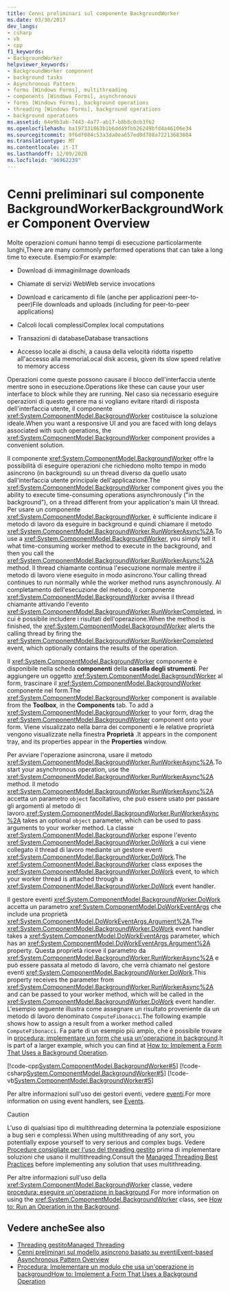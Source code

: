 ```yaml
---
title: Cenni preliminari sul componente BackgroundWorker
ms.date: 03/30/2017
dev_langs:
- csharp
- vb
- cpp
f1_keywords:
- BackgroundWorker
helpviewer_keywords:
- BackgroundWorker component
- background tasks
- Asynchronous Pattern
- forms [Windows Forms], multithreading
- components [Windows Forms], asynchronous
- forms [Windows Forms], background operations
- threading [Windows Forms], background operations
- background operations
ms.assetid: 64e9b3ab-7443-4a77-ab17-b8b8c0cb3f62
ms.openlocfilehash: ba197331863b1b6dd49fbb26249bfd4a46106e34
ms.sourcegitcommit: 9f6df084c53a3da0ea657ed0d708a72213683084
ms.translationtype: MT
ms.contentlocale: it-IT
ms.lasthandoff: 12/09/2020
ms.locfileid: "96962239"
---
```

# <a name="backgroundworker-component-overview"></a><span data-ttu-id="7c08c-102">Cenni preliminari sul componente BackgroundWorker</span><span class="sxs-lookup"><span data-stu-id="7c08c-102">BackgroundWorker Component Overview</span></span>

<span data-ttu-id="7c08c-103">Molte operazioni comuni hanno tempi di esecuzione particolarmente lunghi,</span><span class="sxs-lookup"><span data-stu-id="7c08c-103">There are many commonly performed operations that can take a long time to execute.</span></span> <span data-ttu-id="7c08c-104">Esempio:</span><span class="sxs-lookup"><span data-stu-id="7c08c-104">For example:</span></span>  
  
- <span data-ttu-id="7c08c-105">Download di immagini</span><span class="sxs-lookup"><span data-stu-id="7c08c-105">Image downloads</span></span>  
  
- <span data-ttu-id="7c08c-106">Chiamate di servizi Web</span><span class="sxs-lookup"><span data-stu-id="7c08c-106">Web service invocations</span></span>  
  
- <span data-ttu-id="7c08c-107">Download e caricamento di file (anche per applicazioni peer-to-peer)</span><span class="sxs-lookup"><span data-stu-id="7c08c-107">File downloads and uploads (including for peer-to-peer applications)</span></span>  
  
- <span data-ttu-id="7c08c-108">Calcoli locali complessi</span><span class="sxs-lookup"><span data-stu-id="7c08c-108">Complex local computations</span></span>  
  
- <span data-ttu-id="7c08c-109">Transazioni di database</span><span class="sxs-lookup"><span data-stu-id="7c08c-109">Database transactions</span></span>  
  
- <span data-ttu-id="7c08c-110">Accesso locale ai dischi, a causa della velocità ridotta rispetto all'accesso alla memoria</span><span class="sxs-lookup"><span data-stu-id="7c08c-110">Local disk access, given its slow speed relative to memory access</span></span>  
  
 <span data-ttu-id="7c08c-111">Operazioni come queste possono causare il blocco dell'interfaccia utente mentre sono in esecuzione.</span><span class="sxs-lookup"><span data-stu-id="7c08c-111">Operations like these can cause your user interface to block while they are running.</span></span> <span data-ttu-id="7c08c-112">Nel caso sia necessario eseguire operazioni di questo genere ma si vogliano evitare ritardi di risposta dell'interfaccia utente, il componente <xref:System.ComponentModel.BackgroundWorker> costituisce la soluzione ideale.</span><span class="sxs-lookup"><span data-stu-id="7c08c-112">When you want a responsive UI and you are faced with long delays associated with such operations, the <xref:System.ComponentModel.BackgroundWorker> component provides a convenient solution.</span></span>  
  
 <span data-ttu-id="7c08c-113">Il componente <xref:System.ComponentModel.BackgroundWorker> offre la possibilità di eseguire operazioni che richiedono molto tempo in modo asincrono (in background) su un thread diverso da quello usato dall'interfaccia utente principale dell'applicazione.</span><span class="sxs-lookup"><span data-stu-id="7c08c-113">The <xref:System.ComponentModel.BackgroundWorker> component gives you the ability to execute time-consuming operations asynchronously ("in the background"), on a thread different from your application's main UI thread.</span></span> <span data-ttu-id="7c08c-114">Per usare un componente <xref:System.ComponentModel.BackgroundWorker>, è sufficiente indicare il metodo di lavoro da eseguire in background e quindi chiamare il metodo <xref:System.ComponentModel.BackgroundWorker.RunWorkerAsync%2A>.</span><span class="sxs-lookup"><span data-stu-id="7c08c-114">To use a <xref:System.ComponentModel.BackgroundWorker>, you simply tell it what time-consuming worker method to execute in the background, and then you call the <xref:System.ComponentModel.BackgroundWorker.RunWorkerAsync%2A> method.</span></span> <span data-ttu-id="7c08c-115">Il thread chiamante continua l'esecuzione normale mentre il metodo di lavoro viene eseguito in modo asincrono.</span><span class="sxs-lookup"><span data-stu-id="7c08c-115">Your calling thread continues to run normally while the worker method runs asynchronously.</span></span> <span data-ttu-id="7c08c-116">Al completamento dell'esecuzione del metodo, il componente <xref:System.ComponentModel.BackgroundWorker> avvisa il thread chiamante attivando l'evento <xref:System.ComponentModel.BackgroundWorker.RunWorkerCompleted>, in cui è possibile includere i risultati dell'operazione.</span><span class="sxs-lookup"><span data-stu-id="7c08c-116">When the method is finished, the <xref:System.ComponentModel.BackgroundWorker> alerts the calling thread by firing the <xref:System.ComponentModel.BackgroundWorker.RunWorkerCompleted> event, which optionally contains the results of the operation.</span></span>  
  
 <span data-ttu-id="7c08c-117">Il <xref:System.ComponentModel.BackgroundWorker> componente è disponibile nella scheda **componenti** della **casella degli strumenti**. Per aggiungere un oggetto <xref:System.ComponentModel.BackgroundWorker> al form, trascinare il <xref:System.ComponentModel.BackgroundWorker> componente nel form.</span><span class="sxs-lookup"><span data-stu-id="7c08c-117">The <xref:System.ComponentModel.BackgroundWorker> component is available from the **Toolbox**, in the **Components** tab. To add a <xref:System.ComponentModel.BackgroundWorker> to your form, drag the <xref:System.ComponentModel.BackgroundWorker> component onto your form.</span></span> <span data-ttu-id="7c08c-118">Viene visualizzato nella barra dei componenti e le relative proprietà vengono visualizzate nella finestra **Proprietà** .</span><span class="sxs-lookup"><span data-stu-id="7c08c-118">It appears in the component tray, and its properties appear in the **Properties** window.</span></span>  
  
 <span data-ttu-id="7c08c-119">Per avviare l'operazione asincrona, usare il metodo <xref:System.ComponentModel.BackgroundWorker.RunWorkerAsync%2A>.</span><span class="sxs-lookup"><span data-stu-id="7c08c-119">To start your asynchronous operation, use the <xref:System.ComponentModel.BackgroundWorker.RunWorkerAsync%2A> method.</span></span> <span data-ttu-id="7c08c-120">Il metodo <xref:System.ComponentModel.BackgroundWorker.RunWorkerAsync%2A> accetta un parametro `object` facoltativo, che può essere usato per passare gli argomenti al metodo di lavoro.</span><span class="sxs-lookup"><span data-stu-id="7c08c-120"><xref:System.ComponentModel.BackgroundWorker.RunWorkerAsync%2A> takes an optional `object` parameter, which can be used to pass arguments to your worker method.</span></span> <span data-ttu-id="7c08c-121">La classe <xref:System.ComponentModel.BackgroundWorker> espone l'evento <xref:System.ComponentModel.BackgroundWorker.DoWork> a cui viene collegato il thread di lavoro mediante un gestore eventi <xref:System.ComponentModel.BackgroundWorker.DoWork>.</span><span class="sxs-lookup"><span data-stu-id="7c08c-121">The <xref:System.ComponentModel.BackgroundWorker> class exposes the <xref:System.ComponentModel.BackgroundWorker.DoWork> event, to which your worker thread is attached through a <xref:System.ComponentModel.BackgroundWorker.DoWork> event handler.</span></span>  
  
 <span data-ttu-id="7c08c-122">Il gestore eventi <xref:System.ComponentModel.BackgroundWorker.DoWork> accetta un parametro <xref:System.ComponentModel.DoWorkEventArgs> che include una proprietà <xref:System.ComponentModel.DoWorkEventArgs.Argument%2A>.</span><span class="sxs-lookup"><span data-stu-id="7c08c-122">The <xref:System.ComponentModel.BackgroundWorker.DoWork> event handler takes a <xref:System.ComponentModel.DoWorkEventArgs> parameter, which has an <xref:System.ComponentModel.DoWorkEventArgs.Argument%2A> property.</span></span> <span data-ttu-id="7c08c-123">Questa proprietà riceve il parametro da <xref:System.ComponentModel.BackgroundWorker.RunWorkerAsync%2A> e può essere passata al metodo di lavoro, che verrà chiamato nel gestore eventi <xref:System.ComponentModel.BackgroundWorker.DoWork>.</span><span class="sxs-lookup"><span data-stu-id="7c08c-123">This property receives the parameter from <xref:System.ComponentModel.BackgroundWorker.RunWorkerAsync%2A> and can be passed to your worker method, which will be called in the <xref:System.ComponentModel.BackgroundWorker.DoWork> event handler.</span></span> <span data-ttu-id="7c08c-124">L'esempio seguente illustra come assegnare un risultato proveniente da un metodo di lavoro denominato `ComputeFibonacci`.</span><span class="sxs-lookup"><span data-stu-id="7c08c-124">The following example shows how to assign a result from a worker method called `ComputeFibonacci`.</span></span> <span data-ttu-id="7c08c-125">Fa parte di un esempio più ampio, che è possibile trovare in [procedura: implementare un form che usa un'operazione in background](how-to-implement-a-form-that-uses-a-background-operation.md).</span><span class="sxs-lookup"><span data-stu-id="7c08c-125">It is part of a larger example, which you can find at [How to: Implement a Form That Uses a Background Operation](how-to-implement-a-form-that-uses-a-background-operation.md).</span></span>  
  
 [!code-cpp[System.ComponentModel.BackgroundWorker#5](~/samples/snippets/cpp/VS_Snippets_Winforms/System.ComponentModel.BackgroundWorker/CPP/fibonacciform.cpp#5)]
 [!code-csharp[System.ComponentModel.BackgroundWorker#5](~/samples/snippets/csharp/VS_Snippets_Winforms/System.ComponentModel.BackgroundWorker/CS/fibonacciform.cs#5)]
 [!code-vb[System.ComponentModel.BackgroundWorker#5](~/samples/snippets/visualbasic/VS_Snippets_Winforms/System.ComponentModel.BackgroundWorker/VB/fibonacciform.vb#5)]  
  
 <span data-ttu-id="7c08c-126">Per altre informazioni sull'uso dei gestori eventi, vedere [eventi](/dotnet/standard/events/index).</span><span class="sxs-lookup"><span data-stu-id="7c08c-126">For more information on using event handlers, see [Events](/dotnet/standard/events/index).</span></span>  
  
> [!CAUTION]
> <span data-ttu-id="7c08c-127">L'uso di qualsiasi tipo di multithreading determina la potenziale esposizione a bug seri e complessi.</span><span class="sxs-lookup"><span data-stu-id="7c08c-127">When using multithreading of any sort, you potentially expose yourself to very serious and complex bugs.</span></span> <span data-ttu-id="7c08c-128">Vedere [Procedure consigliate per l'uso del threading gestito](/dotnet/standard/threading/managed-threading-best-practices) prima di implementare soluzioni che usano il multithreading.</span><span class="sxs-lookup"><span data-stu-id="7c08c-128">Consult the [Managed Threading Best Practices](/dotnet/standard/threading/managed-threading-best-practices) before implementing any solution that uses multithreading.</span></span>  
  
 <span data-ttu-id="7c08c-129">Per altre informazioni sull'uso della <xref:System.ComponentModel.BackgroundWorker> classe, vedere [procedura: eseguire un'operazione in background](how-to-run-an-operation-in-the-background.md).</span><span class="sxs-lookup"><span data-stu-id="7c08c-129">For more information on using the <xref:System.ComponentModel.BackgroundWorker> class, see [How to: Run an Operation in the Background](how-to-run-an-operation-in-the-background.md).</span></span>  
  
## <a name="see-also"></a><span data-ttu-id="7c08c-130">Vedere anche</span><span class="sxs-lookup"><span data-stu-id="7c08c-130">See also</span></span>

- [<span data-ttu-id="7c08c-131">Threading gestito</span><span class="sxs-lookup"><span data-stu-id="7c08c-131">Managed Threading</span></span>](/dotnet/standard/threading/index)
- [<span data-ttu-id="7c08c-132">Cenni preliminari sul modello asincrono basato su eventi</span><span class="sxs-lookup"><span data-stu-id="7c08c-132">Event-based Asynchronous Pattern Overview</span></span>](/dotnet/standard/asynchronous-programming-patterns/event-based-asynchronous-pattern-overview)
- [<span data-ttu-id="7c08c-133">Procedura: Implementare un modulo che usa un'operazione in background</span><span class="sxs-lookup"><span data-stu-id="7c08c-133">How to: Implement a Form That Uses a Background Operation</span></span>](how-to-implement-a-form-that-uses-a-background-operation.md)
